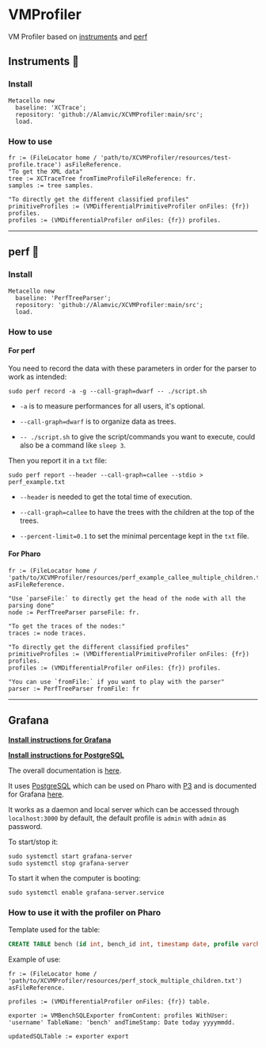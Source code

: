 # VMProfiler
VM Profiler based on [instruments](https://help.apple.com/instruments/mac/current/#/dev7b09c84f5) and [perf](https://perf.wiki.kernel.org/)

## Instruments 🍎
### Install
```smalltalk
Metacello new
  baseline: 'XCTrace';
  repository: 'github://Alamvic/XCVMProfiler:main/src';
  load.
```

### How to use
```smalltalk
fr := (FileLocator home / 'path/to/XCVMProfiler/resources/test-profile.trace') asFileReference.
"To get the XML data"
tree := XCTraceTree fromTimeProfileFileReference: fr.
samples := tree samples.

"To directly get the different classified profiles"
primitiveProfiles := (VMDifferentialPrimitiveProfiler onFiles: {fr}) profiles.
profiles := (VMDifferentialProfiler onFiles: {fr}) profiles.
```
---
## perf 🐧
### Install
```smalltalk
Metacello new
  baseline: 'PerfTreeParser';
  repository: 'github://Alamvic/XCVMProfiler:main/src';
  load.
```

### How to use
#### For perf
You need to record the data with these parameters in order for the parser to work as intended:
```console
sudo perf record -a -g --call-graph=dwarf -- ./script.sh
```

* `-a` is to measure performances for all users, it's optional.

* `--call-graph=dwarf` is to organize data as trees.

* `-- ./script.sh` to give the script/commands you want to execute, could also be a command like `sleep 3`.

Then you report it in a `txt` file:
```console
sudo perf report --header --call-graph=callee --stdio > perf_example.txt
```

* `--header` is needed to get the total time of execution.

* `--call-graph=callee` to have the trees with the children at the top of the trees.

* `--percent-limit=0.1` to set the minimal percentage kept in the `txt` file.


#### For Pharo
```smalltalk
fr := (FileLocator home / 'path/to/XCVMProfiler/resources/perf_example_callee_multiple_children.txt') asFileReference.

"Use `parseFile:` to directly get the head of the node with all the parsing done"
node := PerfTreeParser parseFile: fr.

"To get the traces of the nodes:"
traces := node traces.

"To directly get the different classified profiles"
primitiveProfiles := (VMDifferentialPrimitiveProfiler onFiles: {fr}) profiles.
profiles := (VMDifferentialProfiler onFiles: {fr}) profiles.

"You can use `fromFile:` if you want to play with the parser"
parser := PerfTreeParser fromFile: fr
```
---
## Grafana
**[Install instructions for Grafana](https://grafana.com/docs/grafana/latest/setup-grafana/installation/)**

**[Install instructions for PostgreSQL](https://www.postgresql.org/download/)**

The overall documentation is [here](https://grafana.com/docs/grafana/latest/).

It uses [PostgreSQL](https://www.postgresql.org/) which can be used on Pharo with [P3](https://github.com/svenvc/P3) and is documented for Grafana [here](https://grafana.com/docs/grafana/latest/datasources/postgres/).

It works as a daemon and local server which can be accessed through `localhost:3000` by default, the default profile is `admin` with `admin` as password.

To start/stop it:
```console
sudo systemctl start grafana-server
sudo systemctl stop grafana-server
```

To start it when the computer is booting:
```console
sudo systemctl enable grafana-server.service
```


### How to use it with the profiler on Pharo
Template used for the table:
```sql
CREATE TABLE bench (id int, bench_id int, timestamp date, profile varchar(30), value real);
```

Example of use:
```smalltalk
fr := (FileLocator home / 'path/to/XCVMProfiler/resources/perf_stock_multiple_children.txt') asFileReference.

profiles := (VMDifferentialProfiler onFiles: {fr}) table.

exporter := VMBenchSQLExporter fromContent: profiles WithUser: 'username' TableName: 'bench' andTimeStamp: Date today yyyymmdd.

updatedSQLTable := exporter export
```
